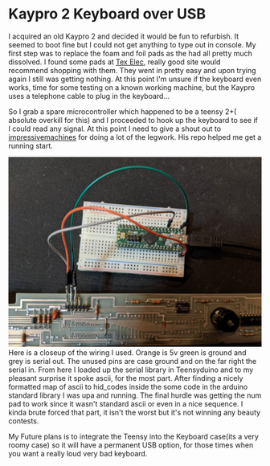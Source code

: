 # Kaypro 2 Keyboard over USB

I acquired an old Kaypro 2 and decided it would be fun to refurbish. It seemed to boot fine but I could not get anything to type out in console. My first step was to replace the foam and foil pads as the had all pretty much dissolved. I found some pads at [Tex Elec](https://texelec.com/product/foam-capacitive-pads-keytronic/), really good site would recommend shopping with them. They went in pretty easy and upon trying again I still was getting nothing. At this point I'm unsure if the keyboard even works, time for some testing on a known working machine, but the Kaypro uses a telephone cable to plug in the keyboard...

 So I grab a spare microcontroller which happened to be a teensy 2+( absolute overkill for this) and I proceeded to hook up the keyboard to see if I could read any signal. At this point I need to give a shout out to [impressivemachines](https://github.com/impressivemachines/Kaypro) for doing a lot of the legwork. His repo helped me get a running start.

 ![wires](wires.jpg) Here is a closeup of the wiring I used. Orange is 5v green is ground and grey is serial out. The unused pins are case ground and on the far right the serial in. From here I loaded up the serial library in Teensyduino and to my pleasant surprise it spoke ascii, for the most part. After finding a nicely formatted map of ascii to hid_codes inside the some code in the arduino standard library I was upa and running. The final hurdle was getting the num pad to work since it wasn't standard ascii or even in a nice sequence. I kinda brute forced that part, it isn't the worst but it's not winning any beauty contests.

 My Future plans is to integrate the Teensy into the Keyboard case(its a very roomy case) so it will have a permanent USB option, for those times when you want a really loud very bad keyboard.